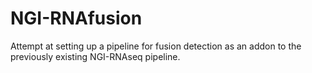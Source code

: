 # NGI-RNAfusion
Attempt at setting up a pipeline for fusion detection as an addon to the previously existing NGI-RNAseq pipeline.
